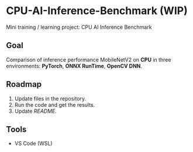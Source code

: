 # CPU-AI-Inference-Benchmark (WIP)
Mini training / learning project: CPU AI Inference Benchmark

## Goal
Comparison of inference performance MobileNetV2 on **CPU** in three environments: **PyTorch**, **ONNX RunTime**, **OpenCV DNN**.

## Roadmap
1. Update files in the repository.
2. Run the code and get the results.
3. Update *README*.

## Tools
- VS Code (WSL)

